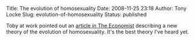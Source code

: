 Title: The evolution of homosexuality
Date: 2008-11-25 23:18
Author: Tony Locke
Slug: evolution-of-homosexuality
Status: published

Toby at work pointed out an [article in The Economist](http://www.economist.com/science/displayStory.cfm?source=hptextfeature&story_id=12465295) describing a new theory of the evolution of homosexuality. It's the best theory I've heard yet.
